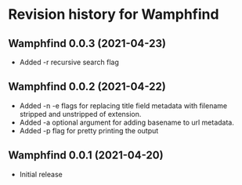 # Revision history for Wamphfind

## Wamphfind 0.0.3 (2021-04-23)
  * Added -r recursive search flag

## Wamphfind 0.0.2 (2021-04-22)

  * Added -n -e flags for replacing title field metadata with filename stripped and unstripped of extension.
  * Added -a optional argument for adding basename to url metadata.
  * Added -p flag for pretty printing the output

## Wamphfind 0.0.1 (2021-04-20)

  * Initial release
